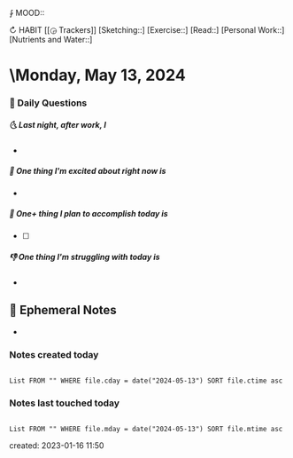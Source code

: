 ⨑ MOOD::

↻ HABIT [[◶ Trackers]]
[Sketching::]
[Exercise::]
[Read::]
[Personal Work::]
[Nutrients and Water::]

# \Monday, May 13, 2024

### 📅 Daily Questions

##### 🌜 Last night, after work, I

-

##### 🙌 One thing I'm excited about right now is

-

##### 🚀 One+ thing I plan to accomplish today is

- [ ]

##### 👎 One thing I'm struggling with today is

-

## 📝 Ephemeral Notes

- 

### Notes created today

```dataview

List FROM "" WHERE file.cday = date("2024-05-13") SORT file.ctime asc

```

### Notes last touched today

```dataview

List FROM "" WHERE file.mday = date("2024-05-13") SORT file.mtime asc

```

created: 2023-01-16 11:50

